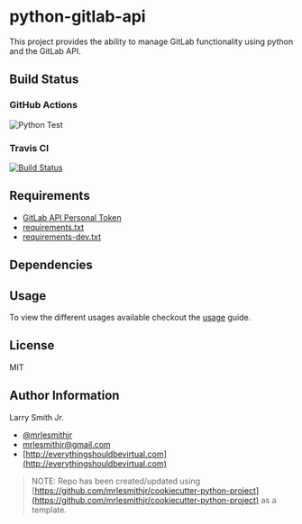 # python-gitlab-api

This project provides the ability to manage GitLab functionality using python
and the GitLab API.

## Build Status

### GitHub Actions

![Python Test](https://github.com/mrlesmithjr/python-gitlab-api/workflows/Python%20Test/badge.svg)

### Travis CI

[![Build Status](https://travis-ci.org/mrlesmithjr/python-gitlab-api.svg?branch=master)](https://travis-ci.org/mrlesmithjr/python-gitlab-api)

## Requirements

- [GitLab API Personal Token](https://docs.gitlab.com/ee/user/profile/personal_access_tokens.html)
- [requirements.txt](requirements.txt)
- [requirements-dev.txt](requirements-dev.txt)

## Dependencies

## Usage

To view the different usages available checkout the [usage](USAGE.md) guide.

## License

MIT

## Author Information

Larry Smith Jr.

- [@mrlesmithjr](https://twitter.com/mrlesmithjr)
- [mrlesmithjr@gmail.com](mailto:mrlesmithjr@gmail.com)
- [http://everythingshouldbevirtual.com](http://everythingshouldbevirtual.com)

> NOTE: Repo has been created/updated using [https://github.com/mrlesmithjr/cookiecutter-python-project](https://github.com/mrlesmithjr/cookiecutter-python-project) as a template.

